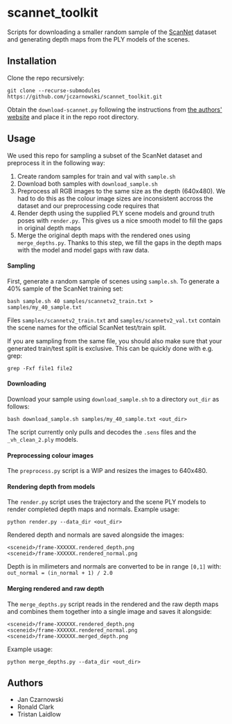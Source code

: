 # scannet_toolkit

Scripts for downloading a smaller random sample of the [ScanNet](http://www.scan-net.org/ScanNet/) dataset 
and generating depth maps from the PLY models of the scenes.

## Installation
Clone the repo recursively:

```
git clone --recurse-submodules https://github.com/jczarnowski/scannet_toolkit.git
```

Obtain the `download-scannet.py` following the instructions from [the authors' website](http://www.scan-net.org/ScanNet/#scannet-c-toolkit)
and place it in the repo root directory.

## Usage

We used this repo for sampling a subset of the ScanNet dataset and preprocess it in the following way:
  1) Create random samples for train and val with `sample.sh`
  2) Download both samples with `download_sample.sh`
  3) Preprocess all RGB images to the same size as the depth (640x480). We had to do this as the colour image sizes are inconsistent accross the dataset and our preprocessing code requires that
  4) Render depth using the supplied PLY scene models and ground truth poses with `render.py`. This gives us a nice smooth model to fill the gaps in original depth maps
  5) Merge the original depth maps with the rendered ones using `merge_depths.py`. Thanks to this step, we fill the gaps in the depth maps with the model and model gaps with raw data.


#### Sampling
First, generate a random sample of scenes using `sample.sh`. To generate a 40% sample of the ScanNet training set:
```
bash sample.sh 40 samples/scannetv2_train.txt > samples/my_40_sample.txt
```
Files `samples/scannetv2_train.txt` and `samples/scannetv2_val.txt` contain the scene names for the official ScanNet test/train split.

If you are sampling from the same file, you should also make sure that your generated train/test split is exclusive. This can be quickly done with e.g. grep:
```
grep -Fxf file1 file2
```

#### Downloading

Download your sample using `download_sample.sh` to a directory `out_dir` as follows:
```
bash download_sample.sh samples/my_40_sample.txt <out_dir>
```
The script currently only pulls and decodes the `.sens` files and the `_vh_clean_2.ply` models.

#### Preprocessing colour images
The `preprocess.py` script is a WIP and resizes the images to 640x480.

#### Rendering depth from models
The `render.py` script uses the trajectory and the scene PLY models to render completed depth maps and normals. Example usage:
```
python render.py --data_dir <out_dir>
```

Rendered depth and normals are saved alongside the images:
```
<sceneid>/frame-XXXXXX.rendered_depth.png
<sceneid>/frame-XXXXXX.rendered_normal.png
```

Depth is in milimeters and normals are converted to be in range `[0,1]` with: `out_normal = (in_normal + 1) / 2.0`

#### Merging rendered and raw depth
The `merge_depths.py` script reads in the rendered and the raw depth maps and combines them together into a single image and saves it alongside:
```
<sceneid>/frame-XXXXXX.rendered_depth.png
<sceneid>/frame-XXXXXX.rendered_normal.png
<sceneid>/frame-XXXXXX.merged_depth.png
```

Example usage:
```
python merge_depths.py --data_dir <out_dir>
```

## Authors
 * Jan Czarnowski
 * Ronald Clark
 * Tristan Laidlow
